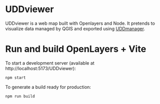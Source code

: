 # UDDviewer

UDDviewer is a web map built with Openlayers and Node. It pretends to visualize data managed by QGIS and exported using [UDDmanager](https://github.com/geraldo/uddmanager/).

# Run and build OpenLayers + Vite

To start a development server (available at http://localhost:5173/UDDviewer):

    npm start

To generate a build ready for production:

    npm run build
